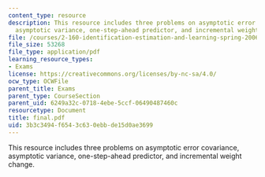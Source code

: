 ```yaml
---
content_type: resource
description: This resource includes three problems on asymptotic error covariance,
  asymptotic variance, one-step-ahead predictor, and incremental weight change.
file: /courses/2-160-identification-estimation-and-learning-spring-2006/3b3c3494f6543c630ebbde15d0ae3699_final.pdf
file_size: 53268
file_type: application/pdf
learning_resource_types:
- Exams
license: https://creativecommons.org/licenses/by-nc-sa/4.0/
ocw_type: OCWFile
parent_title: Exams
parent_type: CourseSection
parent_uid: 6249a32c-0718-4ebe-5ccf-06490487460c
resourcetype: Document
title: final.pdf
uid: 3b3c3494-f654-3c63-0ebb-de15d0ae3699
---
```

This resource includes three problems on asymptotic error covariance, asymptotic variance, one-step-ahead predictor, and incremental weight change.
